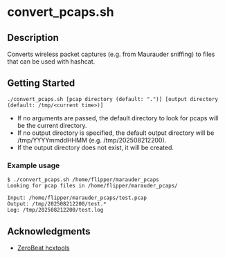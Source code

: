 # convert_pcaps.sh

## Description
Converts wireless packet captures (e.g. from Maurauder sniffing) to files that can be used with hashcat.

## Getting Started
```
./convert_pcaps.sh [pcap directory (default: ".")] [output directory (default: /tmp/<current time>)]
```
* If no arguments are passed, the default directory to look for pcaps will be the current directory.
* If no output directory is specified, the default output directory will be /tmp/YYYYmmddHHMM (e.g. /tmp/202508212200).
* If the output directory does not exist, it will be created.

### Example usage
```
$ ./convert_pcaps.sh /home/flipper/marauder_pcaps
Looking for pcap files in /home/flipper/marauder_pcaps/

Input: /home/flipper/marauder_pcaps/test.pcap
Output: /tmp/202508212200/test.*
Log: /tmp/202508212200/test.log
```

## Acknowledgments
* [ZeroBeat hcxtools](https://github.com/ZerBea/hcxtools)
